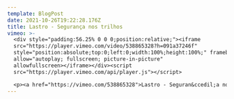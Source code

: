 ```yaml
---
template: BlogPost
date: 2021-10-26T19:22:28.176Z
title: Lastro - Segurança nos trilhos
vimeo: >-
  <div style="padding:56.25% 0 0 0;position:relative;"><iframe
  src="https://player.vimeo.com/video/538865328?h=091a37246f"
  style="position:absolute;top:0;left:0;width:100%;height:100%;" frameborder="0"
  allow="autoplay; fullscreen; picture-in-picture"
  allowfullscreen></iframe></div><script
  src="https://player.vimeo.com/api/player.js"></script>

  <p><a href="https://vimeo.com/538865328">Lastro - Seguran&ccedil;a nos trilhos</a> from <a href="https://vimeo.com/wogofilmes">Wogo Filmes</a> on <a href="https://vimeo.com">Vimeo</a>.</p>
---
```

